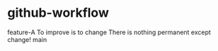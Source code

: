 # github-workflow
feature-A
To improve is to change
There is nothing permanent except change!
main


